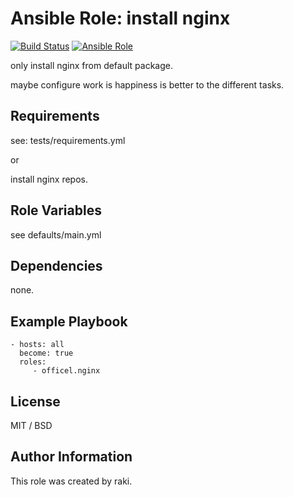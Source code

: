Ansible Role: install nginx
=========

[![Build Status](https://travis-ci.org/officel/ansible-role-nginx.svg?branch=master)](https://travis-ci.org/officel/ansible-role-nginx)
[![Ansible Role](https://img.shields.io/badge/galaxy-officel.nginx-blue.svg?maxAge=2592000)](https://galaxy.ansible.com/officel/nginx/)

only install nginx from default package.

maybe configure work is happiness is better to the different tasks.

Requirements
------------

see: tests/requirements.yml

or 

install nginx repos.

Role Variables
--------------

see defaults/main.yml

Dependencies
------------

none.

Example Playbook
----------------

    - hosts: all
      become: true
      roles:
         - officel.nginx

License
-------

MIT / BSD


Author Information
------------------

This role was created by raki.
